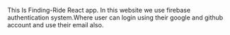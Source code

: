 This Is Finding-Ride React app.
In this website we use firebase authentication system.Where user can login using their google and github account and use their email also.
